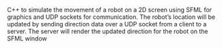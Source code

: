 C++ to simulate the movement of a robot on a 2D screen using SFML
for graphics and UDP sockets for communication. The robot’s location will be updated by sending
direction data over a UDP socket from a client to a server. The server will render the updated
direction for the robot on the SFML window
